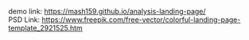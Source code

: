 demo link:
https://mash159.github.io/analysis-landing-page/
<br>
PSD Link:
https://www.freepik.com/free-vector/colorful-landing-page-template_2921525.htm